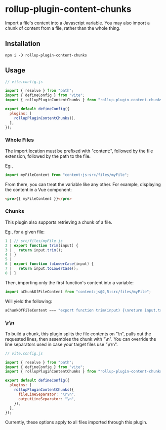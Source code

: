 # rollup-plugin-content-chunks

Import a file's content into a Javascript variable. You may also import a chunk of content from a file, rather than the whole thing.

## Installation

```
npm i -D rollup-plugin-content-chunks
```

## Usage

```js
// vite.config.js

import { resolve } from "path";
import { defineConfig } from "vite";
import { rollupPluginContentChunks } from "rollup-plugin-content-chunks";

export default defineConfig({
  plugins: [
    rollupPluginContentChunks(),
  ],
});
```

### Whole Files

The import location must be prefixed with "content:", followed by the file extension,
followed by the path to the file.

Eg.,
```js
import myFileContent from "content:js:src/files/myFile";
```

From there, you can treat the variable like any other. For example, displaying the
content in a Vue component:

```html
<pre>{{ myFileContent }}</pre>
```

### Chunks

This plugin also supports retrieving a chunk of a file.

Eg., for a given file:

```js
1 | // src/files/myFile.js
2 | export function trim(input) {
3 |   return input.trim();
4 | }
5 |
6 | export function toLowerCase(input) {
7 |   return input.toLowerCase();
8 | }
```

Then, importing only the first function's content into a variable:

```js
import aChunkOfFileContent from "content:js@2,5:src/files/myFile";
```

Will yield the following:

```js
aChunkOfFileContent === "export function trim(input) {\nreturn input.trim();\n}"
```

### \r\n

To build a chunk, this plugin splits the file contents on "\n", pulls out the requested lines, then assembles the chunk with "\n". You can override the line separators used in case your target files use "\r\n".

```js
// vite.config.js

import { resolve } from "path";
import { defineConfig } from "vite";
import { rollupPluginContentChunks } from "rollup-plugin-content-chunks";

export default defineConfig({
  plugins: [
    rollupPluginContentChunks({
      fileLineSeparator: "\r\n",
      outputLineSeparator: "\n",
    }),
  ],
});
```

Currently, these options apply to all files imported through this plugin.
